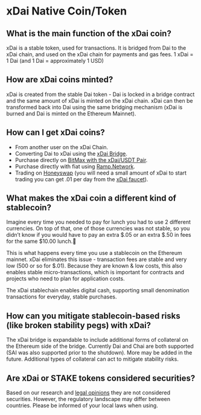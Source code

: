 # xDai Native Coin/Token

## What is the main function of the xDai coin?

xDai is a stable token, used for transactions. It is bridged from Dai to the xDai chain, and used on the xDai chain for payments and gas fees. 1 xDai =  1 Dai \(and 1 Dai = approximately 1 USD\) 

## How are xDai coins minted?

xDai is created from the stable Dai token - Dai is locked in a bridge contract and the same amount of xDai is minted on the xDai chain. xDai can then be transformed back into Dai using the same bridging mechanism \(xDai is burned and Dai is minted on the Ethereum Mainnet\).

## How can I get xDai coins?

* From another user on the xDai Chain.
* Converting Dai to xDai using the [xDai Bridge](../../for-users/bridges/converting-xdai-via-bridge/).
* Purchase directly on [BitMax with the xDai/USDT Pair](https://bitmax.io/en/basic/cashtrade-spottrading/usdt/xdai).
* Purchase directly with fiat using [Ramp.Network](https://ramp.network/buy/?swapAsset=XDAI).
* Trading on [Honeyswap](https://honeyswap.org/) \(you will need a small amount of xDai to start trading you can get .01 per day from the [xDai faucet](https://blockscout.com/poa/xdai/faucet)\).

## What makes the xDai coin a different kind of stablecoin?

Imagine every time you needed to pay for lunch you had to use 2 different currencies. On top of that, one of those currencies was not stable, so you didn’t know if you would have to pay an extra $.05 or an extra $.50 in fees for the same $10.00 lunch.🍔 

This is what happens every time you use a stablecoin on the Ethereum mainnet. xDai eliminates this issue - transaction fees are stable and very low \(500 or so for $.01\). Because they are known & low costs, this also enables stable micro-transactions, which is important for contracts and projects who need to plan for application costs. 

The xDai stablechain enables digital cash, supporting small denomination transactions for everyday, stable purchases. 

## How can you mitigate stablecoin-based risks \(like broken stability pegs\) with xDai? 

The xDai bridge is expandable to include additional forms of collateral on the Ethereum side of the bridge.  Currently Dai and Chai are both supported \(SAI was also supported prior to the shutdown\). More may be added in the future. Additional types of collateral can act to mitigate stability risks.

## Are xDai or STAKE tokens considered securities?

Based on our research and [legal opinions](../../for-developers/security-audits.md#dpos-stake-token-by-quantstamp) they are not considered securities. However, the regulatory landscape may differ between countries. Please be informed of your local laws when using.

